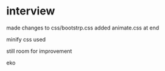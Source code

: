interview
=========

made changes to css/bootstrp.css
added  animate.css at end

minify css used 

still room for improvement


eko
